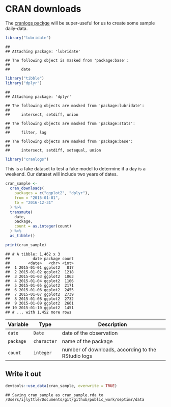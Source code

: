 CRAN downloads
================

The [cranlogs packge]() will be super-useful for us to create some sample daily-data.

``` r
library("lubridate")
```

    ## 
    ## Attaching package: 'lubridate'

    ## The following object is masked from 'package:base':
    ## 
    ##     date

``` r
library("tibble")
library("dplyr")
```

    ## 
    ## Attaching package: 'dplyr'

    ## The following objects are masked from 'package:lubridate':
    ## 
    ##     intersect, setdiff, union

    ## The following objects are masked from 'package:stats':
    ## 
    ##     filter, lag

    ## The following objects are masked from 'package:base':
    ## 
    ##     intersect, setdiff, setequal, union

``` r
library("cranlogs")
```

This is a fake dataset to test a fake model to determine if a day is a weekend. Our dataset will include two years of dates.

``` r
cran_sample <- 
  cran_downloads(
    packages = c("ggplot2", "dplyr"),
    from = "2015-01-01",
    to = "2016-12-31"
  ) %>%
  transmute(
    date,
    package,
    count = as.integer(count)
  ) %>% 
  as_tibble()
```

``` r
print(cran_sample)
```

    ## # A tibble: 1,462 x 3
    ##          date package count
    ##        <date>   <chr> <int>
    ##  1 2015-01-01 ggplot2   817
    ##  2 2015-01-02 ggplot2  1218
    ##  3 2015-01-03 ggplot2  1063
    ##  4 2015-01-04 ggplot2  1106
    ##  5 2015-01-05 ggplot2  2171
    ##  6 2015-01-06 ggplot2  2455
    ##  7 2015-01-07 ggplot2  2739
    ##  8 2015-01-08 ggplot2  2732
    ##  9 2015-01-09 ggplot2  2661
    ## 10 2015-01-10 ggplot2  1451
    ## # ... with 1,452 more rows

| Variable  | Type        | Description                                        |
|-----------|-------------|----------------------------------------------------|
| `date`    | `Date`      | date of the observation                            |
| `package` | `character` | name of the package                                |
| `count`   | `integer`   | number of downloads, according to the RStudio logs |

Write it out
------------

``` r
devtools::use_data(cran_sample, overwrite = TRUE)
```

    ## Saving cran_sample as cran_sample.rda to /Users/ijlyttle/Documents/git/github/public_work/septimr/data
